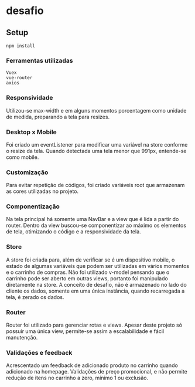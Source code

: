 # desafio

## Setup
```
npm install
```

### Ferramentas utilizadas
```
Vuex
vue-router
axios
```

### Responsividade
Utilizou-se max-width e em alguns momentos porcentagem como unidade de medida, preparando a tela para resizes.

### Desktop x Mobile
Foi criado um eventListener para modificar uma variável na store conforme o resize da tela. Quando detectada uma tela menor que 991px, entende-se como mobile.

### Customização
Para evitar repetição de códigos, foi criado variáveis root que armazenam as cores utilizadas no projeto.

### Componentização
Na tela principal há somente uma NavBar e a view que é lida a partir do router. Dentro da view buscou-se componentizar ao máximo os elementos de tela, otimizando o código e a responsividade da tela.

### Store
A store foi criada para, além de verificar se é um dispositivo mobile, o estado de algumas variáveis que podem ser utilizadas em vários momentos e o carrinho de compras. Não foi utilizado v-model pensando que o carrinho pode ser aberto em outras views, portanto foi manipulado diretamente na store. A conceito de desafio, não é armazenado no lado do cliente os dados, somente em uma única instância, quando recarregada a tela, é zerado os dados.

### Router
Router foi utilizado para gerenciar rotas e views. Apesar deste projeto só possuir uma única view, permite-se assim a escalabilidade e fácil manutenção.

### Validações e feedback
Acrescentado um feedback de adicionado produto no carrinho quando adicionado na homepage.
Validações de preço promocional, e não permite redução de itens no carrinho a zero, mínimo 1 ou exclusão.



